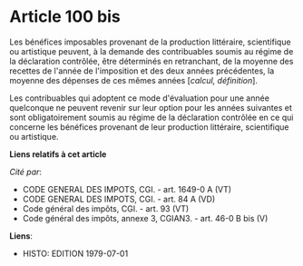 # Article 100 bis

Les bénéfices imposables provenant de la production littéraire, scientifique ou artistique peuvent, à la demande des
contribuables soumis au régime de la déclaration contrôlée, être déterminés en retranchant, de la moyenne des recettes de
l'année de l'imposition et des deux années précédentes, la moyenne des dépenses de ces mêmes années [*calcul, définition*].

Les contribuables qui adoptent ce mode d'évaluation pour une année quelconque ne peuvent revenir sur leur option pour les
années suivantes et sont obligatoirement soumis au régime de la déclaration contrôlée en ce qui concerne les bénéfices
provenant de leur production littéraire, scientifique ou artistique.

**Liens relatifs à cet article**

_Cité par_:

  - CODE GENERAL DES IMPOTS, CGI. - art. 1649-0 A (VT)
  - CODE GENERAL DES IMPOTS, CGI. - art. 84 A (VD)
  - Code général des impôts, CGI. - art. 93 (VT)
  - Code général des impôts, annexe 3, CGIAN3. - art. 46-0 B bis (V)

**Liens**:

  - HISTO: EDITION 1979-07-01
